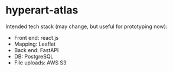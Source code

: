 # hyperart-atlas


Intended tech stack (may change, but useful for prototyping now):
- Front end: react.js
- Mapping: Leaflet
- Back end: FastAPI
- DB: PostgreSQL
- File uploads: AWS S3
